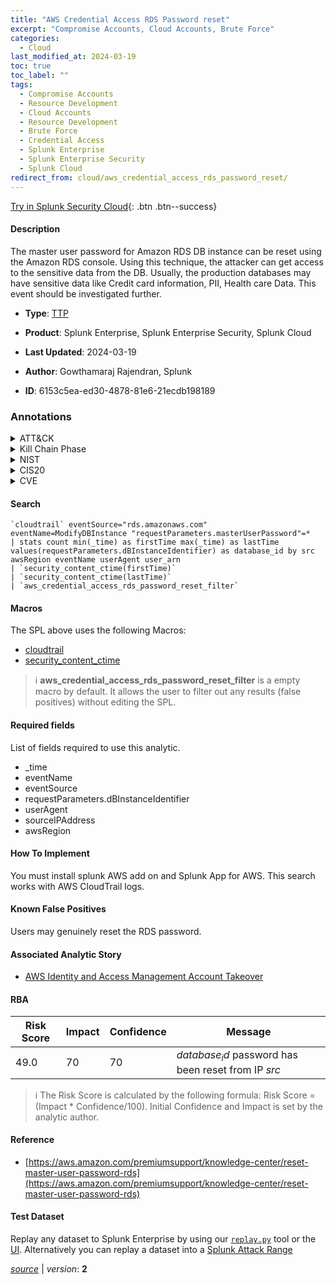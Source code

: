 ```yaml
---
title: "AWS Credential Access RDS Password reset"
excerpt: "Compromise Accounts, Cloud Accounts, Brute Force"
categories:
  - Cloud
last_modified_at: 2024-03-19
toc: true
toc_label: ""
tags:
  - Compromise Accounts
  - Resource Development
  - Cloud Accounts
  - Resource Development
  - Brute Force
  - Credential Access
  - Splunk Enterprise
  - Splunk Enterprise Security
  - Splunk Cloud
redirect_from: cloud/aws_credential_access_rds_password_reset/
---
```




[Try in Splunk Security Cloud](https://www.splunk.com/en_us/cyber-security.html){: .btn .btn--success}

#### Description

The master user password for Amazon RDS DB instance can be reset using the Amazon RDS console. Using this technique, the attacker can get access to the sensitive data from the DB. Usually, the production databases may have sensitive data like Credit card information, PII, Health care Data. This event should be investigated further.

- **Type**: [TTP](https://github.com/splunk/security_content/wiki/Detection-Analytic-Types)
- **Product**: Splunk Enterprise, Splunk Enterprise Security, Splunk Cloud

- **Last Updated**: 2024-03-19
- **Author**: Gowthamaraj Rajendran, Splunk
- **ID**: 6153c5ea-ed30-4878-81e6-21ecdb198189

### Annotations
<details>
  <summary>ATT&CK</summary>

<div markdown="1">

#### [ATT&CK](https://attack.mitre.org/)

| ID          | Technique   | Tactic         |
| ----------- | ----------- |--------------- |
| [T1586](https://attack.mitre.org/techniques/T1586/) | Compromise Accounts | Resource Development |

| [T1586.003](https://attack.mitre.org/techniques/T1586/003/) | Cloud Accounts | Resource Development |

| [T1110](https://attack.mitre.org/techniques/T1110/) | Brute Force | Credential Access |

</div>
</details>


<details>
  <summary>Kill Chain Phase</summary>

<div markdown="1">

* Weaponization
* Exploitation


</div>
</details>


<details>
  <summary>NIST</summary>

<div markdown="1">

* DE.CM



</div>
</details>

<details>
  <summary>CIS20</summary>

<div markdown="1">

* CIS 10



</div>
</details>

<details>
  <summary>CVE</summary>

<div markdown="1">


</div>
</details>


#### Search

```
`cloudtrail` eventSource="rds.amazonaws.com" eventName=ModifyDBInstance "requestParameters.masterUserPassword"=* 
| stats count min(_time) as firstTime max(_time) as lastTime values(requestParameters.dBInstanceIdentifier) as database_id by src awsRegion eventName userAgent user_arn
| `security_content_ctime(firstTime)`
| `security_content_ctime(lastTime)` 
| `aws_credential_access_rds_password_reset_filter`
```

#### Macros
The SPL above uses the following Macros:
* [cloudtrail](https://github.com/splunk/security_content/blob/develop/macros/cloudtrail.yml)
* [security_content_ctime](https://github.com/splunk/security_content/blob/develop/macros/security_content_ctime.yml)

> :information_source:
> **aws_credential_access_rds_password_reset_filter** is a empty macro by default. It allows the user to filter out any results (false positives) without editing the SPL.



#### Required fields
List of fields required to use this analytic.
* _time
* eventName
* eventSource
* requestParameters.dBInstanceIdentifier
* userAgent
* sourceIPAddress
* awsRegion



#### How To Implement
You must install splunk AWS add on and Splunk App for AWS. This search works with AWS CloudTrail logs.
#### Known False Positives
Users may genuinely reset the RDS password.

#### Associated Analytic Story
* [AWS Identity and Access Management Account Takeover](/stories/aws_identity_and_access_management_account_takeover)




#### RBA

| Risk Score  | Impact      | Confidence   | Message      |
| ----------- | ----------- |--------------|--------------|
| 49.0 | 70 | 70 | $database_id$ password has been reset from IP $src$ |


> :information_source:
> The Risk Score is calculated by the following formula: Risk Score = (Impact * Confidence/100). Initial Confidence and Impact is set by the analytic author.


#### Reference

* [https://aws.amazon.com/premiumsupport/knowledge-center/reset-master-user-password-rds](https://aws.amazon.com/premiumsupport/knowledge-center/reset-master-user-password-rds)



#### Test Dataset
Replay any dataset to Splunk Enterprise by using our [`replay.py`](https://github.com/splunk/attack_data#using-replaypy) tool or the [UI](https://github.com/splunk/attack_data#using-ui).
Alternatively you can replay a dataset into a [Splunk Attack Range](https://github.com/splunk/attack_range#replay-dumps-into-attack-range-splunk-server)




[*source*](https://github.com/splunk/security_content/tree/develop/detections/cloud/aws_credential_access_rds_password_reset.yml) \| *version*: **2**